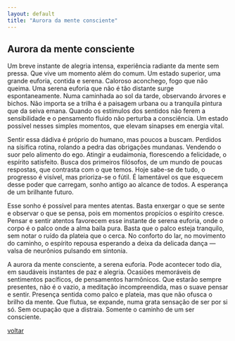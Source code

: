 ```yaml
---
layout: default
title: "Aurora da mente consciente"
--- 
```


## Aurora da mente consciente

Um breve instante de alegria intensa, experiência radiante da mente sem pressa. Que vive um momento além do comum. Um estado superior, uma grande euforia, contida e serena. Caloroso aconchego, fogo que não queima. Uma serena euforia que não é tão distante surge espontaneamente. Numa caminhada ao sol da tarde, observando árvores e bichos. Não importa se a trilha é a paisagem urbana ou a tranquila pintura que da seiva emana. Quando os estímulos dos sentidos não ferem a sensibilidade e o pensamento fluido não perturba a consciência. Um estado possível nesses simples momentos, que elevam sinapses em energia vital.

Sentir essa dádiva é próprio do humano, mas poucos a buscam. Perdidos na sísifica rotina, rolando a pedra das obrigações mundanas. Vendendo o suor pelo alimento do ego. Atingir a eudaimonia, florescendo a felicidade, o espírito satisfeito. Busca dos primeiros filósofos, de um mundo de poucas respostas, que contrasta com o que temos. Hoje sabe-se de tudo, o progresso é visível, mas prioriza-se o fútil. É lamentável os que esquecem desse poder que carregam, sonho antigo ao alcance de todos. A esperança de um brilhante futuro.

Esse sonho é possível para mentes atentas. Basta enxergar o que se sente e observar o que se pensa, pois em momentos propícios o espírito cresce. Pensar e sentir atentos favorecem esse instante de serena euforia, onde o corpo é o palco onde a alma baila pura. Basta que o palco esteja tranquilo, sem notar o ruído da plateia que o cerca. No conforto do lar, no movimento do caminho, o espírito repousa esperando a deixa da delicada dança — valsa de neurônios pulsando em sintonia.

A aurora da mente consciente, a serena euforia. Pode acontecer todo dia, em saudáveis instantes de paz e alegria. Ocasiões memoráveis de sentimentos pacíficos, de pensamentos harmônicos. Que estarão sempre presentes, não é o vazio, a meditação incompreendida, mas o suave pensar e sentir.  Presença sentida como palco e plateia, mas que não ofusca o brilho da mente. Que flutua, se expande, numa grata sensação de ser por si só. Sem ocupação que a distraia. Somente o caminho de um ser consciente.

[voltar](./)